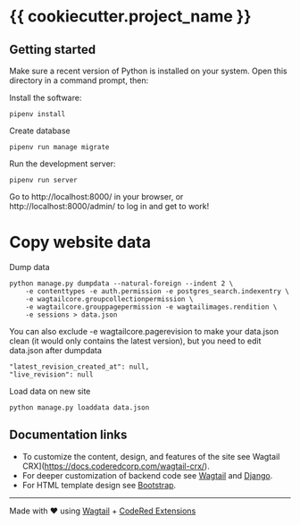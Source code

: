 # {{ cookiecutter.project_name }}

## Getting started

Make sure a recent version of Python is installed on your system.
Open this directory in a command prompt, then:

Install the software:

    pipenv install

Create database

    pipenv run manage migrate

Run the development server:

    pipenv run server

Go to http://localhost:8000/ in your browser, or http://localhost:8000/admin/ to log in and get to work!


# Copy website data

Dump data

    python manage.py dumpdata --natural-foreign --indent 2 \
        -e contenttypes -e auth.permission -e postgres_search.indexentry \
        -e wagtailcore.groupcollectionpermission \
        -e wagtailcore.grouppagepermission -e wagtailimages.rendition \
        -e sessions > data.json

You can also exclude -e wagtailcore.pagerevision to make your data.json clean
(it would only contains the latest version), but you need to edit data.json after dumpdata

    "latest_revision_created_at": null,
    "live_revision": null

Load data on new site

    python manage.py loaddata data.json


## Documentation links

* To customize the content, design, and features of the site see Wagtail CRX](https://docs.coderedcorp.com/wagtail-crx/).
* For deeper customization of backend code see [Wagtail](http://docs.wagtail.io/) and [Django](https://docs.djangoproject.com/).
* For HTML template design see [Bootstrap](https://getbootstrap.com/).

---

Made with ♥ using [Wagtail](https://wagtail.io/) + [CodeRed Extensions](https://www.coderedcorp.com/cms/)
